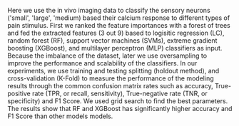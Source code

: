 Here we use the in vivo imaging data to classify the sensory neurons ('small', 'large', 'medium) based their calcium response to different types of pain stimulus. 
First we ranked the feature importances with a forest of trees and fed the extracted features (3 out 9) based to logisitic regression (LC), random forest (RF), support vector machines (SVMs), extreme gradient boosting (XGBoost), and multilayer perceptron (MLP) classifiers as input. 
Because the imbalance of the dataset, later we use oversampling to improve the performance and scalability of the classifiers. 
In our experiments, we use training and testing splitting (holdout method), and cross-validation (K-Fold) to measure the performance of the modeling results through the common confusion matrix rates such as accuracy, True-positive rate (TPR, or recall, sensitivity), True-negative rate (TNR, or specificity) and F1 Score. We used grid search to find the best parameters. The results show that RF and XGBoost has significantly higher accuracy and F1 Score than other models models.
